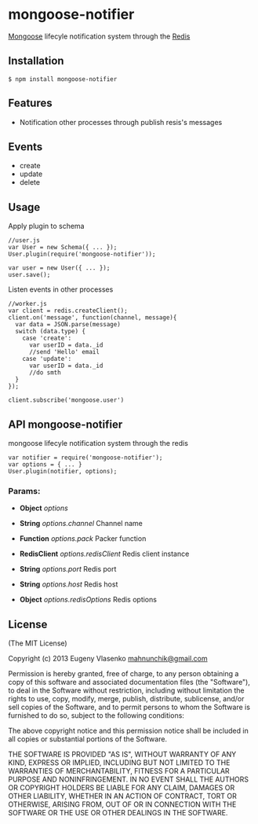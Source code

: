# mongoose-notifier

[Mongoose](https://github.com/LearnBoost/mongoose) lifecyle notification system through the [Redis](http://redis.io/commands#pubsub)

## Installation

```
$ npm install mongoose-notifier
```

## Features

* Notification other processes through publish resis's messages

## Events

* create
* update
* delete


## Usage

Apply plugin to schema
```
//user.js
var User = new Schema({ ... });
User.plugin(require('mongoose-notifier'));

var user = new User({ ... });
user.save();
```

Listen events in other processes
```
//worker.js
var client = redis.createClient();
client.on('message', function(channel, message){
  var data = JSON.parse(message)
  switch (data.type) {
    case 'create':
      var userID = data._id
      //send 'Hello' email
    case 'update':
      var userID = data._id
      //do smth
  }
});

client.subscribe('mongoose.user')
```

## API mongoose-notifier

mongoose lifecyle notification system through the redis

```
var notifier = require('mongoose-notifier');
var options = { ... }
User.plugin(notifier, options);
```

### Params:

* **Object** *options* 

* **String** *options.channel* Channel name

* **Function** *options.pack* Packer function

* **RedisClient** *options.redisClient* Redis client instance

* **String** *options.port* Redis port

* **String** *options.host* Redis host

* **Object** *options.redisOptions* Redis options


## License

(The MIT License)

Copyright (c) 2013 Eugeny Vlasenko <mahnunchik@gmail.com>

Permission is hereby granted, free of charge, to any person obtaining a copy
of this software and associated documentation files (the "Software"), to deal
in the Software without restriction, including without limitation the rights
to use, copy, modify, merge, publish, distribute, sublicense, and/or sell
copies of the Software, and to permit persons to whom the Software is
furnished to do so, subject to the following conditions:

The above copyright notice and this permission notice shall be included in
all copies or substantial portions of the Software.

THE SOFTWARE IS PROVIDED "AS IS", WITHOUT WARRANTY OF ANY KIND, EXPRESS OR
IMPLIED, INCLUDING BUT NOT LIMITED TO THE WARRANTIES OF MERCHANTABILITY,
FITNESS FOR A PARTICULAR PURPOSE AND NONINFRINGEMENT. IN NO EVENT SHALL THE
AUTHORS OR COPYRIGHT HOLDERS BE LIABLE FOR ANY CLAIM, DAMAGES OR OTHER
LIABILITY, WHETHER IN AN ACTION OF CONTRACT, TORT OR OTHERWISE, ARISING FROM,
OUT OF OR IN CONNECTION WITH THE SOFTWARE OR THE USE OR OTHER DEALINGS IN
THE SOFTWARE.